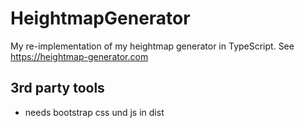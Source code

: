 # HeightmapGenerator

My re-implementation of my heightmap generator in TypeScript. See https://heightmap-generator.com

## 3rd party tools

-   needs bootstrap css und js in dist
